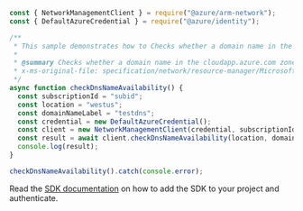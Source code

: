 ```javascript
const { NetworkManagementClient } = require("@azure/arm-network");
const { DefaultAzureCredential } = require("@azure/identity");

/**
 * This sample demonstrates how to Checks whether a domain name in the cloudapp.azure.com zone is available for use.
 *
 * @summary Checks whether a domain name in the cloudapp.azure.com zone is available for use.
 * x-ms-original-file: specification/network/resource-manager/Microsoft.Network/stable/2021-05-01/examples/CheckDnsNameAvailability.json
 */
async function checkDnsNameAvailability() {
  const subscriptionId = "subid";
  const location = "westus";
  const domainNameLabel = "testdns";
  const credential = new DefaultAzureCredential();
  const client = new NetworkManagementClient(credential, subscriptionId);
  const result = await client.checkDnsNameAvailability(location, domainNameLabel);
  console.log(result);
}

checkDnsNameAvailability().catch(console.error);
```

Read the [SDK documentation](https://github.com/Azure/azure-sdk-for-js/blob/%40azure%2Farm-network_27.0.0/sdk/network/arm-network/README.md) on how to add the SDK to your project and authenticate.
